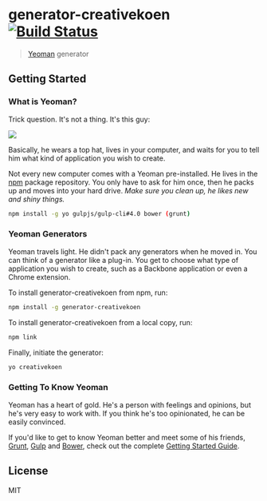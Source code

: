 # generator-creativekoen [![Build Status](https://secure.travis-ci.org/CreativeKoen/generator-creativekoen.png?branch=master)](https://travis-ci.org/CreativeKoen/generator-creativekoen)

> [Yeoman](http://yeoman.io) generator


## Getting Started

### What is Yeoman?

Trick question. It's not a thing. It's this guy:

![](http://i.imgur.com/JHaAlBJ.png)

Basically, he wears a top hat, lives in your computer, and waits for you to tell him what kind of application you wish to create.

Not every new computer comes with a Yeoman pre-installed. He lives in the [npm](https://npmjs.org) package repository. You only have to ask for him once, then he packs up and moves into your hard drive. *Make sure you clean up, he likes new and shiny things.*

```bash
npm install -g yo gulpjs/gulp-cli#4.0 bower (grunt)
```

### Yeoman Generators

Yeoman travels light. He didn't pack any generators when he moved in. You can think of a generator like a plug-in. You get to choose what type of application you wish to create, such as a Backbone application or even a Chrome extension.

To install generator-creativekoen from npm, run:

```bash
npm install -g generator-creativekoen
```
To install generator-creativekoen from a local copy, run:

```bash
npm link
```

Finally, initiate the generator:

```bash
yo creativekoen
```

### Getting To Know Yeoman

Yeoman has a heart of gold. He's a person with feelings and opinions, but he's very easy to work with. If you think he's too opinionated, he can be easily convinced.

If you'd like to get to know Yeoman better and meet some of his friends, [Grunt](http://gruntjs.com), [Gulp](http://gulpjs.com) and [Bower](http://bower.io), check out the complete [Getting Started Guide](https://github.com/yeoman/yeoman/wiki/Getting-Started).


## License

MIT
